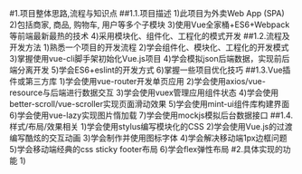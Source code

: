 
#1.项目整体思路,流程与知识点
##1.1.项目描述
     1)此项目为外卖Web App (SPA)
     2)包括商家, 商品, 购物车, 用户等多个子模块
     3)使用Vue全家桶+ES6+Webpack等前端最新最热的技术
     4)采用模块化、组件化、工程化的模式开发
##1.2.流程及开发方法
     1)熟悉一个项目的开发流程
     2)学会组件化、模块化、工程化的开发模式
     3)掌握使用vue-cli脚手架初始化Vue.js项目
     4)学会模拟json后端数据，实现前后端分离开发
     5)学会ES6+eslint的开发方式
     6)掌握一些项目优化技巧
##1.3.Vue插件或第三方库
     1)学会使用vue-router开发单页应用
     2)学会使用axios/vue-resource与后端进行数据交互
     3)学会使用vuex管理应用组件状态
     4)学会使用better-scroll/vue-scroller实现页面滑动效果
     5)学会使用mint-ui组件库构建界面
     6)学会使用vue-lazy实现图片惰加载
     7)学会使用mockjs模拟后台数据接口
##1.4.样式/布局/效果相关
     1)学会使用stylus编写模块化的CSS
     2)学会使用Vue.js的过渡编写酷炫的交互动画
     3)学会制作并使用图标字体
     4)学会解决移动端1px边框问题
     5)学会移动端经典的css sticky footer布局
     6)学会flex弹性布局
#2.具体实现的功能
     1)
